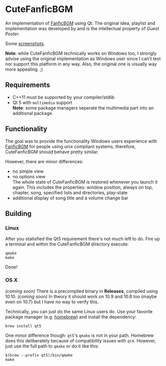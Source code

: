 CuteFanficBGM
=============

An implementation of [FanficBGM](http://ks.renai.us/viewtopic.php?f=52&t=9907&start=3) using Qt.
The original idea, playlist and implementation was developed by and is the 
intellectual property of *Guest Poster*.

Some [screenshots](https://imgur.com/a/wqUOq).

**Note**: while CuteFanficBGM technically works on Windows too, I strongly advise using
the original implementation as Windows user since I can't test nor support this
platform in any way. Also, the original one is visually way more appealing. ;)


Requirements
------------

 * C++11 must be supported by your compiler/stdlib
 * Qt 5 with `multimedia` support  
**Note**: some package managers seperate the multimedia part into an additional package.


Functionality
-------------

The goal was to provide the functionality Windows users experience with 
[FanficBGM](http://ks.renai.us/viewtopic.php?f=52&t=9907&start=3) for people 
using unix compliant systems, therefore, CuteFanficBGM should behave pretty
similar.

However, there are minor differences:

   * no simple view
   * no options view  
     The whole state of CuteFanficBGM is restored whenever you launch 
     it again. This includes the properties: window position, always on top,
     chapter, song, specified lists and directories, play-state
   * additional display of song title and a volume change bar


Building
--------

### Linux

After you statisfied the Qt5 requirement there's not much left to do.
Fire up a terminal and within the CuteFanficBGM directory execute:

    qmake
    make

Done!


### OS X

*(coming soon)* There is a precompiled binary in **Releases**, compiled using 10.10. *(coming soon)*
In theory it should work on 10.9 and 10.8 too (maybe even on 10.7) but I have
no way to verify this.

Technically, you can just do the same Linux users do. Use your favorite 
package manager (e.g. [homebrew](http://brew.sh)) and install the dependency:

    brew install qt5

One minor difference though: `qt5`'s `qmake` is not in your path. 
Homebrew does this deliberately because of compatibility issues with `qt4`.
However, just use the full path to `qmake` or do it like this:

    $(brew --prefix qt5)/bin/qmake
    make


